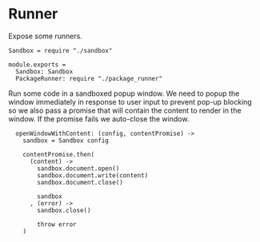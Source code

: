 Runner
======

Expose some runners.

    Sandbox = require "./sandbox"

    module.exports =
      Sandbox: Sandbox
      PackageRunner: require "./package_runner"

Run some code in a sandboxed popup window. We need to popup the window immediately
in response to user input to prevent pop-up blocking so we also pass a promise
that will contain the content to render in the window. If the promise fails we
auto-close the window.

      openWindowWithContent: (config, contentPromise) ->
        sandbox = Sandbox config

        contentPromise.then(
          (content) ->
            sandbox.document.open()
            sandbox.document.write(content)
            sandbox.document.close()

            sandbox
          , (error) ->
            sandbox.close()

            throw error
        )

